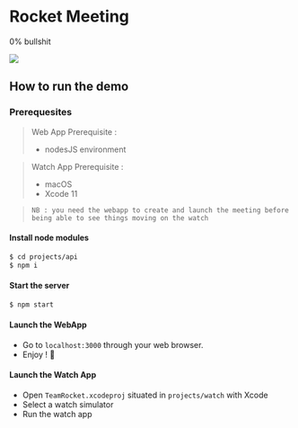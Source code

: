 # Rocket Meeting

0% bullshit

![](https://media0.giphy.com/media/iV0CvfydE1Quk/giphy.gif?cid=790b7611b32d17eda3eb25866808ada29c0fbcfdfb3d8005&rid=giphy.gif)

## How to run the demo 

### Prerequesites
> Web App Prerequisite : 
>- nodesJS environment

> Watch App Prerequisite :
>- macOS 
>- Xcode 11

> `NB : you need the webapp to create and launch the meeting before being able to see things moving on the watch`

#### Install node modules
```bash
$ cd projects/api
$ npm i
```
#### Start the server
```bash
$ npm start
```
#### Launch the WebApp
* Go to `localhost:3000` through your web browser.
* Enjoy ! 🚀

#### Launch the Watch App
* Open `TeamRocket.xcodeproj` situated in `projects/watch` with Xcode
* Select a watch simulator 
* Run the watch app
